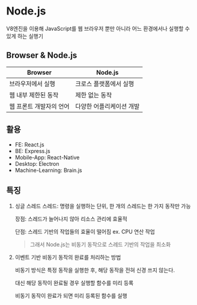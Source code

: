 # Node.js

V8엔진을 이용해 JavaScript를 웹 브라우저 뿐만 아니라 어느 환경에서나 실행할 수 있게 하는 실행기

## Browser & Node.js 
|Browser|Node.js|
|--|--|
|브라우저에서 실행|크로스 플랫폼에서 실행|
|웹 내부 제한된 동작|제한 없는 동작|
|웹 프론트 개발자의 언어|다양한 어플리케이션 개발|

## 활용
- FE: React.js
- BE: Express.js
- Mobile-App: React-Native
- Desktop: Electron
- Machine-Learning: Brain.js

## 특징
1. 싱글 스레드
    스레드: 명령을 실행하는 단위, 한 개의 스레드는 한 가지 동작만 가능

    장점: 스레드가 늘어나지 않아 리소스 관리에 효율적

    단점: 스레드 기반의 작업들의 효율이 떨어짐 ex. CPU 연산 작업

    > 그래서 Node.js는 비동기 동작으로 스레드 기반의 작업을 최소화

2. 이벤트 기반
    비동기 동작의 완료를 처리하는 방법

    비동기 방식은 특정 동작을 실행한 후, 해당 동작을 전혀 신경 쓰지 않는다.

    대신 해당 동작이 완료될 경우 실행할 함수를 미리 등록

    비동기 동작이 완료가 되면 미리 등록된 함수를 실행